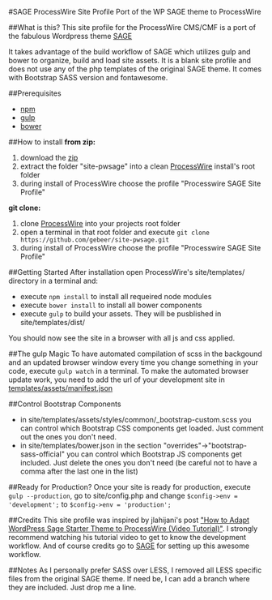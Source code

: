 #SAGE ProcessWire Site Profile
Port of the WP SAGE theme to ProcessWire

##What is this?
This site profile for the ProcessWire CMS/CMF is a port of the fabulous Wordpress theme [SAGE](https://roots.io/sage/)

It takes advantage of the build workflow of SAGE which utilizes gulp and bower to organize, build and load site assets.
It is a blank site profile and does not use any of the php templates of the original SAGE theme.
It comes with Bootstrap SASS version and fontawesome.

##Prerequisites
- [npm](https://www.npmjs.com/)
- [gulp](http://gulpjs.com/)
- [bower](http://bower.io/)

##How to install
**from zip:**
1. download the [zip](https://github.com/gebeer/site-pwsage/archive/master.zip)
2. extract the folder "site-pwsage" into a clean [ProcessWire](https://github.com/ryancramerdesign/ProcessWire) install's root folder
3. during install of ProcessWire choose the profile "Processwire SAGE Site Profile" 

**git clone:**
1. clone [ProcessWire](https://github.com/ryancramerdesign/ProcessWire) into your projects root folder
2. open a terminal in that root folder and execute `git clone https://github.com/gebeer/site-pwsage.git`
3. during install of ProcessWire choose the profile "Processwire SAGE Site Profile"

##Getting Started
After installation open ProcessWire's site/templates/ directory in a terminal and:
- execute `npm install` to install all requeired node modules
- execute `bower install` to install all bower components
- execute `gulp` to build your assets. They will be pusblished in site/templates/dist/

You should now see the site in a browser with all js and css applied.

##The gulp Magic
To have automated compilation of scss in the backgound and an updated browser window every time you change something in your code, execute `gulp watch` in a terminal.
To make the automated browser update work, you need to add the url of your development site in [templates/assets/manifest.json](https://github.com/gebeer/site-pwsage/blob/master/templates/assets/manifest.json#L28)

##Control Bootstrap Components
- in site/templates/assets/styles/common/_bootstrap-custom.scss you can control which Bootstrap CSS components get loaded. Just comment out the ones you don't need.
- in site/templates/bower.json in the section "overrides"->"bootstrap-sass-official" you can control which Bootstrap JS components get included. Just delete the ones you don't need (be careful not to have a comma after the last one in the list)

##Ready for Production?
Once your site is ready for production, execute `gulp --production`, go to site/config.php and change `$config->env = 'development';` to `$config->env = 'production';`

##Credits
This site profile was inspired by jlahijani's post ["How to Adapt WordPress Sage Starter Theme to ProcessWire (Video Tutorial)"](https://processwire.com/talk/topic/9624-how-to-adapt-wordpress-sage-starter-theme-to-processwire-video-tutorial/). I strongly recommend watching his tutorial video to get to know the development workflow.
And of course credits go to [SAGE](https://roots.io/sage/) for setting up this awesome workflow.

##Notes
As I personally prefer SASS over LESS, I removed all LESS specific files from the original SAGE theme. If need be, I can add a branch where they are included. Just drop me a line.

